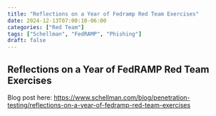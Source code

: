 ```yaml
---
title: "Reflections on a Year of Fedramp Red Team Exercises"
date: 2024-12-13T07:00:10-06:00
categories: ["Red Team"]
tags: ["Schellman", "FedRAMP", "Phishing"]
draft: false
---
```


## Reflections on a Year of FedRAMP Red Team Exercises

Blog post here: https://www.schellman.com/blog/penetration-testing/reflections-on-a-year-of-fedramp-red-team-exercises
